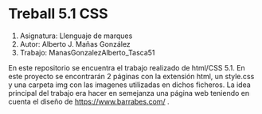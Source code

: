 # Treball 5.1 CSS

1. Asignatura: Llenguaje de marques
2. Autor: Alberto J. Mañas González
3. Trabajo: ManasGonzalezAlberto_Tasca51


En este repositorio se encuentra el trabajo realizado de html/CSS 5.1. En este proyecto se encontrarán 2 páginas con la extensión html, un style.css y una carpeta img con las imagenes utilizadas en dichos ficheros. La idea principal del trabajo era hacer en semejanza una página web teniendo en cuenta el diseño de https://www.barrabes.com/ .